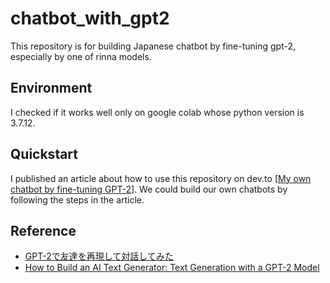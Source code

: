 # chatbot_with_gpt2
This repository is for building Japanese chatbot by fine-tuning gpt-2, especially by one of rinna models.

## Environment
I checked if it works well only on google colab whose python version is 3.7.12.

## Quickstart
I published an article about how to use this repository on dev.to [[My own chatbot by fine-tuning GPT-2](https://dev.to/ksk0629/my-own-chatbot-by-fine-tuning-gpt-2-m0n)]. We could build our own chatbots by following the steps in the article.

## Reference
- [GPT-2で友達を再現して対話してみた](https://qiita.com/Yokohide/items/e74254f334e1335cd502)
- [How to Build an AI Text Generator: Text Generation with a GPT-2 Model](https://dev.to/oursky/how-to-build-an-ai-text-generator-text-generation-with-a-gpt-2-model-4346)
